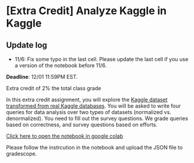 # [Extra Credit] Analyze Kaggle in Kaggle



## Update log
* 11/6: Fix some typo in the last cell. Please update the last cell if you use a version of the notebook before 11/6.

**Deadline**: 12/01 11:59PM EST.

Extra credit of 2% the total class grade

In this extra credit assignment, you will explore the [Kaggle dataset transformed from real Kaggle databases](
https://www.kaggle.com/datasets/kaggle/meta-kaggle).
You will be asked to write four queries for data analysis over two types of datasets (normalized vs. denormalized). You need to fill out the survey questions. We grade queries based on correctness, and survey questions based on efforts.

[Click here to open the notebook in google colab](https://colab.research.google.com/github/w4111/-Extra-Credit-Kaggle-Analysis-/blob/main/kaggle_assignment.ipynb)

Please follow the instrcution in the notebook and upload the JSON file to gradescope.
